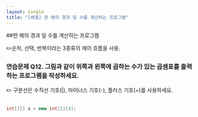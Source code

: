 ```yaml
---
layout: single
title: "[배열] 한 해의 경과 일 수를 계산하는 프로그램"
---
```


##한 해의 경과 일 수를 계산하는 프로그램


✏️순차, 선택, 반복이라는 3종류의 제어 흐름을 사용.

### 연습문제 Q12. 그림과 같이 위쪽과 왼쪽에 곱하는 수가 있는 곱셈표를 출력하는 프로그램을 작성하세요.

✏️ 구분선은 수직선 기호(\|), 마이너스 기호(-), 플러스 기호(+)를 사용하세요.


```java

int[][] x = new int[2][4];

```

